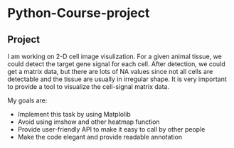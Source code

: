 # Python-Course-project

## Project

I am working on 2-D cell image visulization. For a given animal tissue, we could detect the target gene signal for each cell. After detection, we could get a matrix data, but there are lots of NA values since not all cells are detectable and the tissue are usually in irregular shape. It is very important to provide a tool to visualize the cell-signal matrix data.  

My goals are:

- Implement this task by using Matplolib
- Avoid using imshow and other heatmap function
- Provide user-friendly API to make it easy to call by other people
- Make the code elegant and provide readable annotation
